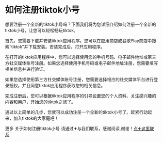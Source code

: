 # 如何注册tiktok小号

想要注册一个全新的tiktok小号吗？下面我们将为您详细介绍如何注册一个全新的tiktok小号，让您可以轻松畅玩tiktok。

首先，您需要下载并安装tiktok应用程序。您可以在应用商店或谷歌Play商店中搜索“tiktok”并下载安装。安装完成后，打开应用程序。

在打开的tiktok应用程序中，您可以选择使用您的手机号码、电子邮件地址或第三方社交媒体账号注册。如果您选择使用手机号码或电子邮件地址注册，您需要填写相关信息并进行验证。

如果您选择使用第三方社交媒体账号注册，您需要选择相应的社交媒体平台进行登录授权，并且同意tiktok应用程序获取您的相关信息。

完成注册后，您可以根据tiktok应用程序的引导设置您的个人资料、关注感兴趣的内容和用户，开始您的tiktok之旅了。

通过以上简单的几步，您就可以成功注册一个全新的tiktok小号了。赶紧行动起来，加入tiktok的大家庭吧！

更多 关于如何注册tiktok小号 请通过✈与我们联系，感谢阅读,谢谢！[点✈这里联系](https://ss.k02.cc)
